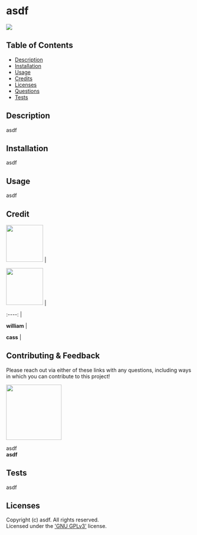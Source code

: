 # asdf
  [<img src="https://img.shields.io/badge/License-FDL_v1.3-blue.svg"/>](https://www.gnu.org/licenses/gpl-3.0)

  ## Table of Contents
  - [Description](#description)
  - [Installation](#installation)
  - [Usage](#usage)
  - [Credits](#credits)
  - [Licenses](#licenses)
  - [Questions](#questions)
  - [Tests](#tests)

  ## Description
  asdf

  ## Installation
  asdf

  ## Usage
  asdf

  
  ## Credit  
  
  [<img src="https://github.com/wist118.png?" width="100"/>](https://github.com/wist118) | 
  
  [<img src="https://github.com/cassdoes.png?" width="100"/>](https://github.com/cassdoes) | 
  
  :----: |
  
  **william** |
  
  **cass** |
  
  

  ## Contributing & Feedback 

  Please reach out via either of these links with any questions, including ways in which
  you can contribute to this project!

  [<img src="https://github.com/asdf.png?" width="150"/>](https://github.com/asdf)  
  
  asdf  
  **asdf**

  ## Tests
  asdf

  ## Licenses
  
  Copyright (c) asdf. All rights reserved.  
  Licensed under the ['GNU GPLv3'](https://www.gnu.org/licenses/gpl-3.0) license.
